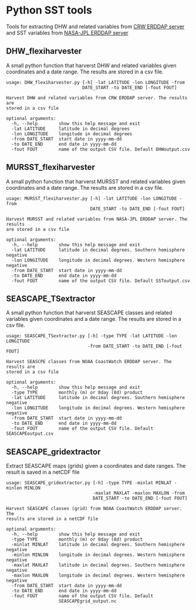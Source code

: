 # Python SST tools
Tools for extracting DHW and related variables from [CRW ERDDAP server](http://oos.soest.hawaii.edu/erddap/griddap/NOAA_DHW_5km.html) and SST variables from [NASA-JPL ERDDAP server](https://coastwatch.pfeg.noaa.gov/erddap/griddap/jplMURSST41.html)

## DHW_flexiharvester

A small python function that harverst DHW and related variables given coordinates and a date range. The results are stored in a csv file.  

```
usage: DHW_flexiharvester.py [-h] -lat LATITUDE -lon LONGITUDE -from
                             DATE_START -to DATE_END [-fout FOUT]

Harvest DHW and related variables from CRW ERDDAP server. The results are
stored in a csv file

optional arguments:
  -h, --help        show this help message and exit
  -lat LATITUDE     latitude in decimal degrees
  -lon LONGITUDE    longitude in decimal degrees
  -from DATE_START  start date in yyyy-mm-dd
  -to DATE_END      end date in yyyy-mm-dd
  -fout FOUT        name of the output CSV file. Default DHWoutput.csv

```

## MURSST_flexiharvester

A small python function that harverst MURSST and related variables given coordinates and a date range. The results are stored in a csv file.  

```
usage: MURSST_flexiharvester.py [-h] -lat LATITUDE -lon LONGITUDE -from
                                DATE_START -to DATE_END [-fout FOUT]

Harvest MURSST and related variables from NASA-JPL ERDDAP server. The results
are stored in a csv file

optional arguments:
  -h, --help        show this help message and exit
  -lat LATITUDE     latitude in decimal degrees. Southern hemisphere negative
  -lon LONGITUDE    longitude in decimal degrees. Western hemisphere negative
  -from DATE_START  start date in yyyy-mm-dd
  -to DATE_END      end date in yyyy-mm-dd
  -fout FOUT        name of the output CSV file. Default SSToutput.csv

```

## SEASCAPE_TSextractor

A small python function that harverst SEASCAPE classes and related variables given coordinates and a date range. The results are stored in a csv file.  

```
usage: SEASCAPE_TSextractor.py [-h] -type TYPE -lat LATITUDE -lon LONGITUDE
                               -from DATE_START -to DATE_END [-fout FOUT]

Harvest SEASCPE classes from NOAA CoastWatch ERDDAP server. The results are
stored in a csv file

optional arguments:
  -h, --help        show this help message and exit
  -type TYPE        monthly (m) or 8day (8d) product
  -lat LATITUDE     latitude in decimal degrees. Southern hemisphere negative
  -lon LONGITUDE    longitude in decimal degrees. Western hemisphere negative
  -from DATE_START  start date in yyyy-mm-dd
  -to DATE_END      end date in yyyy-mm-dd
  -fout FOUT        name of the output CSV file. Default SEASCAPEoutput.csv

```

## SEASCAPE_gridextractor

Extract SEASCAPE maps (grids) given a coordinates and date ranges. The result is saved in a netCDF file

```
usage: SEASCAPE_gridextractor.py [-h] -type TYPE -minlat MINLAT -minlon MINLON
                                 -maxlat MAXLAT -maxlon MAXLON -from
                                 DATE_START -to DATE_END [-fout FOUT]

Harvest SEASCAPE classes (grid) from NOAA CoastWatch ERDDAP server. The
results are stored in a netCDF file

optional arguments:
  -h, --help        show this help message and exit
  -type TYPE        monthly (m) or 8day (8d) product
  -minlat MINLAT    latitude in decimal degrees. Southern hemisphere negative
  -minlon MINLON    longitude in decimal degrees. Western hemisphere negative
  -maxlat MAXLAT    latitude in decimal degrees. Southern hemisphere negative
  -maxlon MAXLON    longitude in decimal degrees. Western hemisphere negative
  -from DATE_START  start date in yyyy-mm-dd
  -to DATE_END      end date in yyyy-mm-dd
  -fout FOUT        name of the output CSV file. Default
                    SEASCAPEgrid_output.nc

```

